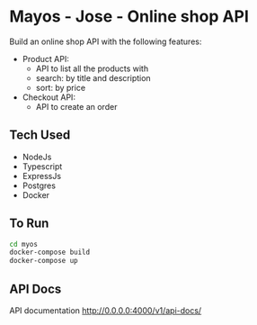 # Mayos - Jose  - Online shop API

Build an online shop API with the following features:
- Product API:
  - API to list all the products with
  - search: by title and description
  - sort: by price
- Checkout API:
     - API to create an order
## Tech Used

- NodeJs
- Typescript
- ExpressJs
- Postgres
- Docker 

## To Run 

```sh
cd myos
docker-compose build
docker-compose up
```


## API Docs

API documentation
<http://0.0.0.0:4000/v1/api-docs/>
